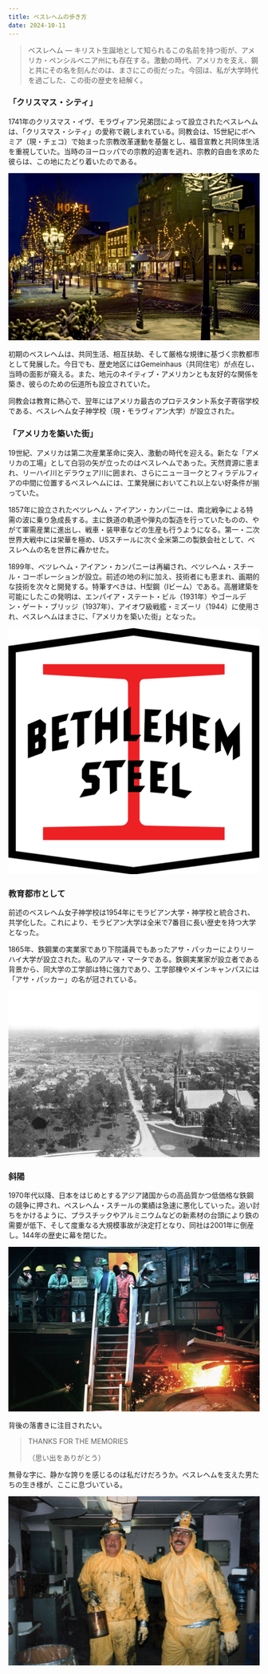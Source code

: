 ```yaml
---
title: ベスレヘムの歩き方
date: 2024-10-11
---
```


> ベスレヘム —
> キリスト生誕地として知られるこの名前を持つ街が、アメリカ・ペンシルベニア州にも存在する。激動の時代、アメリカを支え、鋼と共にその名を刻んだのは、まさにこの街だった。今回は、私が大学時代を過ごした、この街の歴史を紐解く。

### 「クリスマス・シティ」

1741年のクリスマス・イヴ、モラヴィアン兄弟団によって設立されたベスレヘムは、「クリスマス・シティ」の愛称で親しまれている。同教会は、15世紀にボヘミア（現・チェコ）で始まった宗教改革運動を基盤とし、福音宣教と共同体生活を重視していた。当時のヨーロッパでの宗教的迫害を逃れ、宗教的自由を求めた彼らは、この地にたどり着いたのである。

![クリスマスのベスレヘム。メイン・ストリートのイルミネーションは必見である。](img/bethlehem-holiday.jpg "Photo courtesy of Discover Lehigh Valley")

初期のベスレヘムは、共同生活、相互扶助、そして厳格な規律に基づく宗教都市として発展した。今日でも、歴史地区にはGemeinhaus（共同住宅）が点在し、当時の面影が窺える。また、地元のネイティブ・アメリカンとも友好的な関係を築き、彼らのための伝道所も設立されていた。

同教会は教育に熱心で、翌年にはアメリカ最古のプロテスタント系女子寄宿学校である、ベスレヘム女子神学校（現・モラヴィアン大学）が設立された。

### 「アメリカを築いた街」

19世紀、アメリカは第二次産業革命に突入、激動の時代を迎える。新たな「アメリカの工場」として白羽の矢が立ったのはベスレヘムであった。天然資源に恵まれ、リーハイ川とデラウェア川に囲まれ、さらにニューヨークとフィラデルフィアの中間に位置するベスレヘムには、工業発展においてこれ以上ない好条件が揃っていた。

1857年に設立されたベツレヘム・アイアン・カンパニーは、南北戦争による特需の波に乗り急成長する。主に鉄道の軌道や弾丸の製造を行っていたものの、やがて軍需産業に進出し、戦車・装甲車などの生産も行うようになる。第一・二次世界大戦中には栄華を極め、USスチールに次ぐ全米第二の製鉄会社として、ベスレヘムの名を世界に轟かせた。

1899年、ベツレヘム・アイアン・カンパニーは再編され、ベツレヘム・スチール・コーポレーションが設立。前述の地の利に加え、技術者にも恵まれ、画期的な技術を次々と開発する。特筆すべきは、H型鋼（Iビーム）である。高層建築を可能にしたこの発明は、エンパイア・ステート・ビル（1931年）やゴールデン・ゲート・ブリッジ（1937年）、アイオワ級戦艦・ミズーリ（1944）に使用され、ベスレヘムはまさに、「アメリカを築いた街」となった。

![H型鋼（Iビーム）を模した、スチール・バタリオン大隊（予備役将校訓練課程）のロゴ](img/bethlehem-steel.png "www.steelrotc.com")

### 教育都市として

前述のベスレヘム女子神学校は1954年にモラビアン大学・神学校と統合され、共学化した。これにより、モラビアン大学は全米で7番目に長い歴史を持つ大学となった。

1865年、鉄鋼業の実業家であり下院議員でもあったアサ・パッカーによりリーハイ大学が設立された。私のアルマ・マータである。鉄鋼実業家が設立者である背景から、同大学の工学部は特に強力であり、工学部棟やメインキャンパスには「アサ・パッカー」の名が冠されている。

![最初期のリーハイ大学。現在は、左下部に工学部棟がある。](img/south-bethlehem.jpg "Lehigh University Special Archives & Collections")

### 斜陽

1970年代以降、日本をはじめとするアジア諸国からの高品質かつ低価格な鉄鋼の競争に押され、ベスレヘム・スチールの業績は急速に悪化していった。追い討ちをかけるように、プラスチックやアルミニウムなどの新素材の台頭により鉄の需要が低下、そして度重なる大規模事故が決定打となり、同社は2001年に倒産し。144年の歴史に幕を閉じた。

![労働者やその家族たちが、C号高炉からの最後の鋳造を見守るために集まった。（1995年11月18日）](img/last-cast.jpg "Tom Volk, The Morning Call, via Associated Press, November 18, 1995.")

背後の落書きに注目されたい。

> THANKS FOR THE MEMORIES
>
> （思い出をありがとう）

無骨な字に、静かな誇りを感じるのは私だけだろうか。ベスレヘムを支えた男たちの生き様が、ここに息づいている。

![「ブッチ」と「チーフ」。工場内にて。](img/butch-and-chief.jpg "Photo by Bruce Ward.")
